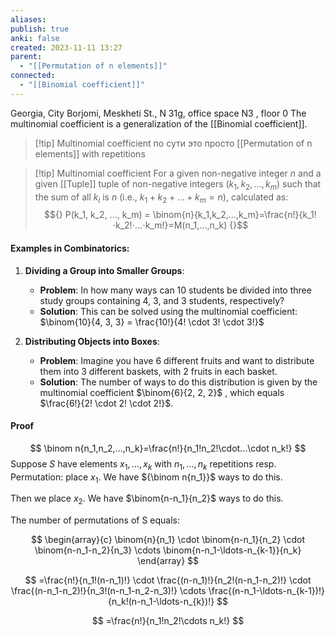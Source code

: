 ```yaml
---
aliases: 
publish: true
anki: false
created: 2023-11-11 13:27
parent:
  - "[[Permutation of n elements]]"
connected:
  - "[[Binomial coefficient]]"
---
```

Georgia, City Borjomi, Meskheti St., N 31g, office space N3 , floor 0
The multinomial coefficient is a generalization of the [[Binomial coefficient]].

> [!tip] Multinomial coefficient
> по сути это просто [[Permutation of n elements]] with repetitions

> [!tip] Multinomial coefficient
For a given non-negative integer ${} n {}$ and a given [[Tuple]] tuple of non-negative integers ${} (k_1,k_2,…,k_m) {}$ such that the sum of all ${} k_i {}$​ is $n {}$ (i.e., ${} k_1+k_2+…+k_m=n {}$),  calculated as:
$${} P(k_1, k_2, ..., k_m) =  \binom{n}{k_1,k_2,…,k_m}=\frac{n!}{k_1!⋅k_2!⋅…⋅k_m!}​=M(n_1,...,n_k) {}$$

#### Examples in Combinatorics:

1. **Dividing a Group into Smaller Groups**:
   - **Problem**: In how many ways can 10 students be divided into three study groups containing 4, 3, and 3 students, respectively?
   - **Solution**: This can be solved using the multinomial coefficient: 
$\binom{10}{4, 3, 3} = \frac{10!}{4! \cdot 3! \cdot 3!}$

2. **Distributing Objects into Boxes**:
   - **Problem**: Imagine you have 6 different fruits and want to distribute them into 3 different baskets, with 2 fruits in each basket.
   - **Solution**: The number of ways to do this distribution is given by the multinomial coefficient  $\binom{6}{2, 2, 2}$ , which equals  $\frac{6!}{2! \cdot 2! \cdot 2!}$.


#### Proof

$$
\binom n{n_1,n_2,...,n_k}=\frac{n!}{n_1!n_2!\cdot...\cdot n_k!}
$$
 Suppose $S$ have elements ${} x_1,\ldots,x_k$ with $n_1,\ldots,n_k$ repetitions resp. Permutation: place $x_{1}.$ We have ${\binom n{n_1}}$ ways to do this.

 Then we place $x_2.$ We have $\binom{n-n_1}{n_2}$  ways to do this.

The number of permutations of S equals:

$$
\begin{array}{c}
\binom{n}{n_1} \cdot \binom{n-n_1}{n_2} \cdot \binom{n-n_1-n_2}{n_3} \cdots \binom{n-n_1-\ldots-n_{k-1}}{n_k}
\end{array}
$$

$$
=\frac{n!}{n_1!(n-n_1)!} \cdot \frac{(n-n_1)!}{n_2!(n-n_1-n_2)!} \cdot \frac{(n-n_1-n_2)!}{n_3!(n-n_1-n_2-n_3)!} \cdots \frac{(n-n_1-\ldots-n_{k-1})!}{n_k!(n-n_1-\ldots-n_{k})!}
$$

$$
=\frac{n!}{n_1!n_2!\cdots n_k!}
$$



